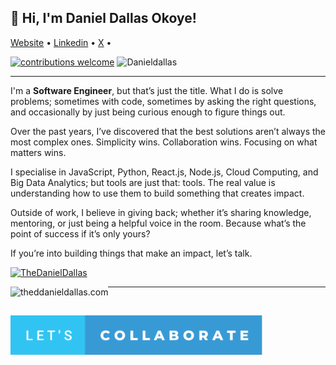 ## 👋 Hi, I'm Daniel Dallas Okoye!</h3>

<p align="">
    <a href="https://thedanieldallas.com/" target="_blank">Website</a> • 
    <a href="https://www.linkedin.com/in/danieldallasokoye" target="_blank">Linkedin</a> • 
    <a href="https://x.com/thedanieldallas" target="_blank">X</a> • 
</p>

[![contributions welcome](https://img.shields.io/badge/contributions-welcome-brightgreen.svg?style=flat)](https://github.com/DanielDallas) <img src="https://komarev.com/ghpvc/?username=danieldallas&label=Profile%20connections&color=0e75b6&style=flat" alt="Danieldallas" />

---

I'm a **Software Engineer**, but that’s just the title. What I do is solve problems; sometimes with code, sometimes by asking the right questions, and occasionally by just being curious enough to figure things out.

Over the past years, I’ve discovered that the best solutions aren’t always the most complex ones. Simplicity wins. Collaboration wins. Focusing on what matters wins.

I specialise in JavaScript, Python, React.js, Node.js, Cloud Computing, and Big Data Analytics; but tools are just that: tools. The real value is understanding how to use them to build something that creates impact.

Outside of work, I believe in giving back; whether it’s sharing knowledge, mentoring, or just being a helpful voice in the room. Because what’s the point of success if it’s only yours?

If you’re into building things that make an impact, let’s talk.

<p align="left"> <a href="https://twitter.com/TheDanielDallas" target="blank"><img src="https://img.shields.io/twitter/follow/TheDanielDallas?logo=twitter&style=for-the-badge" alt="TheDanielDallas" /></a> </p>

<p><img align="left" src="https://github-readme-stats.vercel.app/api/top-langs?username=danieldallas&show_icons=true&locale=en&layout=compact&langs_count=10" alt="theddanieldallas.com" /></p>

---
<br />

<a href="https://www.linkedin.com/in/danieldallasokoye" target="_blank"><img src ="./images/lets-collaborate.svg" alt="Built with Love" width="80%" title='Github - Daniel Dallas'/></a>
